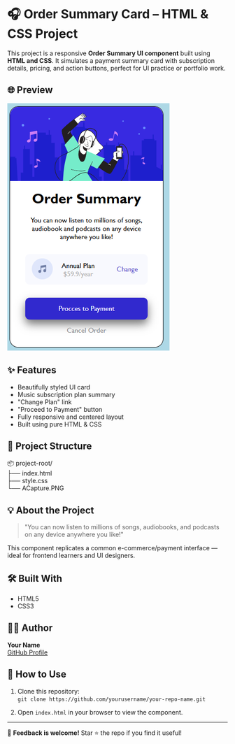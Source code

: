 # 🎧 Order Summary Card – HTML & CSS Project

This project is a responsive **Order Summary UI component** built using **HTML and CSS**. It simulates a payment summary card with subscription details, pricing, and action buttons, perfect for UI practice or portfolio work.

## 🌐 Preview

![Order Summary Preview](ACapture.PNG)

## ✨ Features

- Beautifully styled UI card
- Music subscription plan summary
- "Change Plan" link
- "Proceed to Payment" button
- Fully responsive and centered layout
- Built using pure HTML & CSS

## 📁 Project Structure

📦 project-root/  
├── index.html  
├── style.css  
└── ACapture.PNG

## 💡 About the Project

> "You can now listen to millions of songs, audiobooks, and podcasts on any device anywhere you like!"

This component replicates a common e-commerce/payment interface — ideal for frontend learners and UI designers.

## 🛠️ Built With

- HTML5  
- CSS3

## 🧑‍💻 Author

**Your Name**  
[GitHub Profile](https://github.com/yourusername)

## 🚀 How to Use

1. Clone this repository:  
   `git clone https://github.com/yourusername/your-repo-name.git`

2. Open `index.html` in your browser to view the component.

---

💬 **Feedback is welcome!** Star ⭐ the repo if you find it useful!
